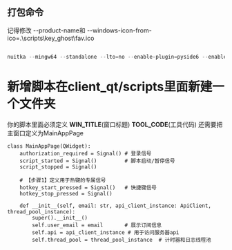 ## 打包命令

记得修改 --product-name和 --windows-icon-from-ico=.\scripts\key_ghost\fav.ico

```powershell

nuitka --mingw64 --standalone --lto=no --enable-plugin=pyside6 --enable-plugin=upx --upx-binary=C:\\Users\\Kris\\WorkSpace\\upx-5.0.1-win64 --show-progress --output-dir=dist --remove-output --onefile --company-name="toputils.Inc" --product-name="key_dasgjkhasdiughasgh" --product-version="1.0.0" --windows-console-mode="hide" --windows-icon-from-ico=.\scripts\key_ghost\fav.ico main_gui.py

```

# 新增脚本在client_qt/scripts里面新建一个文件夹
你的脚本里面必须定义 **WIN_TITLE**(窗口标题) **TOOL_CODE**(工具代码) 还需要把主窗口定义为MainAppPage
```
class MainAppPage(QWidget):
    authorization_required = Signal() # 登录信号
    script_started = Signal()         # 脚本启动/暂停信号
    script_stopped = Signal()

    # 【步骤1】定义用于热键的专属信号
    hotkey_start_pressed = Signal()   # 快捷键信号
    hotkey_stop_pressed = Signal()

    def __init__(self, email: str, api_client_instance: ApiClient, thread_pool_instance):
        super().__init__()
        self.user_email = email       # 展示订阅信息
        self.api = api_client_instance # 用于访问服务器api
        self.thread_pool = thread_pool_instance  # 计时器和日志线程池
```